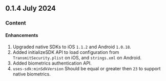 ## 0.1.4 July 2024
### Content
#### Enhancements
1. Upgraded native SDKs to iOS `1.1.2` and Android `1.0.18`.
2. Added initializeSDK API to load configuration from `TransmitSecurity.plist` on iOS, and `strings.xml` on Android.
3. Added biometrics authentication API.
4. `uses-sdk:minSdkVersion` Should be equal or greater then `23` to support native biometrics.